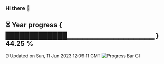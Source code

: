 ### Hi there 👋
⏳ Year progress { █████████████▁▁▁▁▁▁▁▁▁▁▁▁▁▁▁▁▁ } 44.25 %
---
⏰ Updated on Sun, 11 Jun 2023 12:09:11 GMT
![Progress Bar CI](https://github.com/Moyi321/Moyi321/workflows/Progress%20Bar%20CI/badge.svg)
